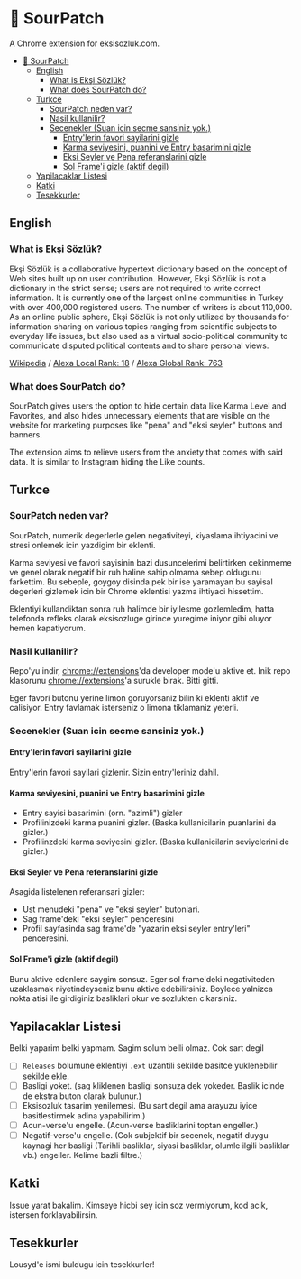 # 🍋 SourPatch

A Chrome extension for eksisozluk.com.

- [🍋 SourPatch](#-sourpatch)
  - [English](#english)
    - [What is Ekşi Sözlük?](#what-is-ekşi-sözlük)
    - [What does SourPatch do?](#what-does-sourpatch-do)
  - [Turkce](#turkce)
    - [SourPatch neden var?](#sourpatch-neden-var)
    - [Nasil kullanilir?](#nasil-kullanilir)
    - [Secenekler (Suan icin secme sansiniz yok.)](#secenekler-suan-icin-secme-sansiniz-yok)
      - [Entry'lerin favori sayilarini gizle](#entrylerin-favori-sayilarini-gizle)
      - [Karma seviyesini, puanini ve Entry basarimini gizle](#karma-seviyesini-puanini-ve-entry-basarimini-gizle)
      - [Eksi Seyler ve Pena referanslarini gizle](#eksi-seyler-ve-pena-referanslarini-gizle)
      - [Sol Frame'i gizle (aktif degil)](#sol-framei-gizle-aktif-degil)
  - [Yapilacaklar Listesi](#yapilacaklar-listesi)
  - [Katki](#katki)
  - [Tesekkurler](#tesekkurler)

## English

### What is Ekşi Sözlük?

Ekşi Sözlük is a collaborative hypertext dictionary based on the concept of Web sites built up on user contribution. However, Ekşi Sözlük is not a dictionary in the strict sense; users are not required to write correct information. It is currently one of the largest online communities in Turkey with over 400,000 registered users. The number of writers is about 110,000. As an online public sphere, Ekşi Sözlük is not only utilized by thousands for information sharing on various topics ranging from scientific subjects to everyday life issues, but also used as a virtual socio-political community to communicate disputed political contents and to share personal views.

[Wikipedia](https://en.wikipedia.org/wiki/Ek%C5%9Fi_S%C3%B6zl%C3%BCk) / [Alexa Local Rank: 18](https://www.alexa.com/topsites/countries/TR) / [Alexa Global Rank: 763](https://www.alexa.com/siteinfo/eksisozluk.com)

### What does SourPatch do?

SourPatch gives users the option to hide certain data like Karma Level and Favorites, and also hides unnecessary elements that are visible on the website for marketing purposes like "pena" and "eksi seyler" buttons and banners.

The extension aims to relieve users from the anxiety that comes with said data. It is similar to Instagram hiding the Like counts.

## Turkce

### SourPatch neden var?

SourPatch, numerik degerlerle gelen negativiteyi, kiyaslama ihtiyacini ve stresi onlemek icin yazdigim bir eklenti.

Karma seviyesi ve favori sayisinin bazi dusuncelerimi belirtirken cekinmeme ve genel olarak negatif bir ruh haline sahip olmama sebep oldugunu farkettim. Bu sebeple, goygoy disinda pek bir ise yaramayan bu sayisal degerleri gizlemek icin bir Chrome eklentisi yazma ihtiyaci hissettim.

Eklentiyi kullandiktan sonra ruh halimde bir iyilesme gozlemledim, hatta telefonda refleks olarak eksisozluge girince yuregime iniyor gibi oluyor hemen kapatiyorum.

### Nasil kullanilir?

Repo'yu indir, [chrome://extensions](chrome://extensions)'da developer mode'u aktive et. Inik repo klasorunu [chrome://extensions](chrome://extensions)'a surukle birak. Bitti gitti.

Eger favori butonu yerine limon goruyorsaniz bilin ki eklenti aktif ve calisiyor. Entry favlamak isterseniz o limona tiklamaniz yeterli.

### Secenekler (Suan icin secme sansiniz yok.)

#### Entry'lerin favori sayilarini gizle

Entry'lerin favori sayilari gizlenir. Sizin entry'leriniz dahil.

#### Karma seviyesini, puanini ve Entry basarimini gizle

- Entry sayisi basarimini (orn. "azimli") gizler
- Profilinizdeki karma puanini gizler. (Baska kullanicilarin puanlarini da gizler.)
- Profilinzdeki karma seviyesini gizler. (Baska kullanicilarin seviyelerini de gizler.)

#### Eksi Seyler ve Pena referanslarini gizle

Asagida listelenen referansari gizler:
- Ust menudeki "pena" ve "eksi seyler" butonlari.
- Sag frame'deki "eksi seyler" penceresini
- Profil sayfasinda sag frame'de "yazarin eksi seyler entry'leri" penceresini.

#### Sol Frame'i gizle (aktif degil)

Bunu aktive edenlere saygim sonsuz. Eger sol frame'deki negativiteden uzaklasmak niyetindeyseniz bunu aktive edebilirsiniz. Boylece yalnizca nokta atisi ile girdiginiz basliklari okur ve sozlukten cikarsiniz.

## Yapilacaklar Listesi

Belki yaparim belki yapmam. Sagim solum belli olmaz. Cok sart degil

- [ ] `Releases` bolumune eklentiyi `.ext` uzantili sekilde basitce yuklenebilir sekilde ekle.
- [ ] Basligi yoket. (sag kliklenen basligi sonsuza dek yokeder. Baslik icinde de ekstra buton olarak bulunur.)
- [ ] Eksisozluk tasarim yenilemesi. (Bu sart degil ama arayuzu iyice basitlestirmek adina yapabilirim.)
- [ ] Acun-verse'u engelle. (Acun-verse basliklarini toptan engeller.)
- [ ] Negatif-verse'u engelle. (Cok subjektif bir secenek, negatif duygu kaynagi her basligi (Tarihli basliklar, siyasi basliklar, olumle ilgili basliklar vb.) engeller. Kelime bazli filtre.)

## Katki

Issue yarat bakalim. Kimseye hicbi sey icin soz vermiyorum, kod acik, istersen forklayabilirsin.

## Tesekkurler

Lousyd'e ismi buldugu icin tesekkurler!
